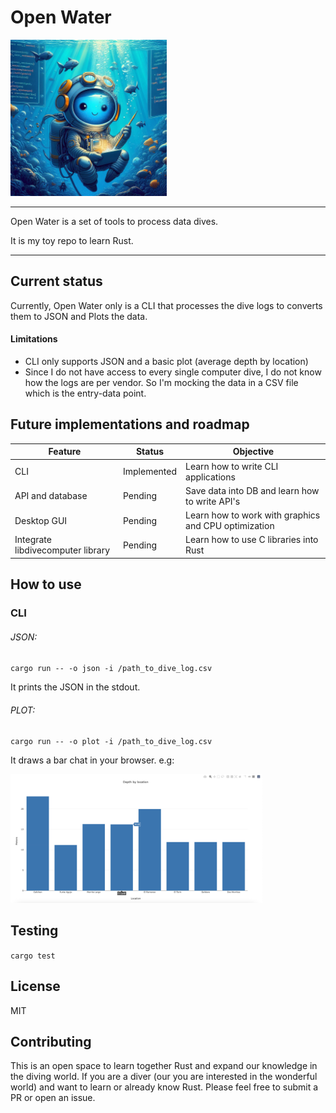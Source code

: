 # Open Water

<img src="docs/logo.jpeg" width="250">

***

Open Water is a set of tools to process data dives.

It is my toy repo to learn Rust.

***

## Current status

Currently, Open Water only is a CLI that processes the dive logs to converts them to JSON and Plots the data. 

#### Limitations

* CLI only supports JSON and a basic plot (average depth by location)
* Since I do not have access to every single computer dive, I do not know how the logs are per vendor. So I'm mocking the data in a CSV file which is the entry-data point.


## Future implementations and roadmap

| Feature | Status | Objective |
| -------- | ------- | -------
| CLI | Implemented | Learn how to write CLI applications
| API and database | Pending | Save data into DB and learn how to write API's
| Desktop GUI | Pending | Learn how to work with graphics and CPU optimization
| Integrate libdivecomputer library | Pending | Learn how to use C libraries into Rust


## How to use

### CLI

###### JSON:

`cargo run -- -o json -i /path_to_dive_log.csv`

It prints the JSON in the stdout.

###### PLOT:

`cargo run -- -o plot -i /path_to_dive_log.csv`

It draws a bar chat in your browser. e.g:

<img src="docs/plot-example.png" width="80%">

## Testing

`cargo test`

## License

MIT

## Contributing

This is an open space to learn together Rust and expand our knowledge in the diving world. If you are a diver (our you are interested in the wonderful world) and want to learn or already know Rust. Please feel free to submit a PR or open an issue.

